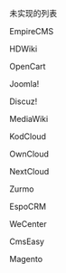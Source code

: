 未实现的列表

EmpireCMS

HDWiki

OpenCart

Joomla!

Discuz! 

MediaWiki

KodCloud

OwnCloud

NextCloud

Zurmo 

EspoCRM

WeCenter

CmsEasy

Magento
